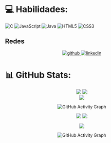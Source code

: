 
# 💻 Habilidades:
![C](https://img.shields.io/badge/c-%2300599C.svg?style=for-the-badge&logo=c&logoColor=white) ![JavaScript](https://img.shields.io/badge/javascript-%23323330.svg?style=for-the-badge&logo=javascript&logoColor=%23F7DF1E) ![Java](https://img.shields.io/badge/java-%23ED8B00.svg?style=for-the-badge&logo=java&logoColor=white) ![HTML5](https://img.shields.io/badge/html5-%23E34F26.svg?style=for-the-badge&logo=html5&logoColor=white) ![CSS3](https://img.shields.io/badge/css3-%231572B6.svg?style=for-the-badge&logo=css3&logoColor=white)

## Redes  
<div align="center">
<a href="https://github.com/Fariaslr" target="_blank">
<img src=https://img.shields.io/badge/github-%2324292e.svg?&style=for-the-badge&logo=github&logoColor=white alt=github style="margin-bottom: 5px;" />
</a>

<a href="https://www.linkedin.com/in/lucas-farias-806061209/" target="_blank">
<img src=https://img.shields.io/badge/linkedin-%231E77B5.svg?&style=for-the-badge&logo=linkedin&logoColor=white alt=linkedin style="margin-bottom: 5px;" />
</a>
</a>  
</div>  
   


</div>  

# 📊 GitHub Stats:

<div align="center">

![](https://github-readme-stats.vercel.app/api/top-langs/?username=Fariaslr&theme=merko&hide_border=true&include_all_commits=false&count_private=true&layout=compact) 
![](https://github-readme-stats.vercel.app/api?username=Fariaslr&theme=merko&hide_border=true&include_all_commits=false&count_private=true)<br/>
![](https://github-readme-streak-stats.herokuapp.com/?user=Fariaslr&theme=merko&hide_border=true)<br/>

![GitHub Activity Graph](https://activity-graph.herokuapp.com/graph?username=Fariaslr)  <div>

![](https://github-readme-stats.vercel.app/api/top-langs/?username=Fariaslr&theme=merko&hide_border=true&include_all_commits=false&count_private=true&layout=compact) 
![](https://github-readme-stats.vercel.app/api?username=Fariaslr&theme=merko&hide_border=true&include_all_commits=false&count_private=true)<br/>

![](https://github-readme-streak-stats.herokuapp.com/?user=Fariaslr&theme=merko&hide_border=true)<br/>

![GitHub Activity Graph](https://activity-graph.herokuapp.com/graph?username=Fariaslr)  



